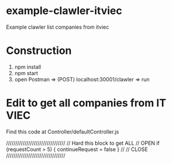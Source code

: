 # example-clawler-itviec
Example clawler list companies from itviec

# Construction
1. npm install
2. npm start 
3. open Postman => (POST) localhost:30001/clawler => run


# Edit to get all companies from IT VIEC
Find this code at 
Controller/defaultController.js

////////////////////////////////
// Hard this block to get ALL
// OPEN
if (requestCount > 5)
{
    continueRequest = false
}
//
// CLOSE
////////////////////////////////